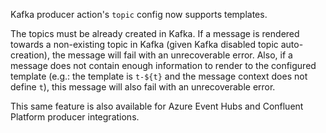 Kafka producer action's `topic` config now supports templates.

The topics must be already created in Kafka. If a message is rendered towards a non-existing topic in Kafka (given Kafka disabled topic auto-creation), the message will fail with an unrecoverable error.  Also, if a message does not contain enough information to render to the configured template (e.g.: the template is `t-${t}` and the message context does not define `t`), this message will also fail with an unrecoverable error. 

This same feature is also available for Azure Event Hubs and Confluent Platform producer integrations.
